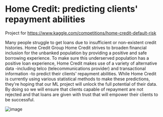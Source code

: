 # Home Credit: predicting clients' repayment abilities

Project for https://www.kaggle.com/competitions/home-credit-default-risk

Many people struggle to get loans due to insufficient or non-existent credit histories.
Home Credit Group Home Credit strives to broaden financial inclusion for the unbanked population by providing a positive and safe borrowing experience. To make sure this underserved population has a positive loan experience, Home Credit makes use of a variety of alternative data -including telco (telecommunications provider) and transactional information -to predict their clients' repayment abilities.
While Home Credit is currently using various statistical methods to make these predictions, they're hoping that our ML project will unlock the full potential of their data.
By doing so we will ensure that clients capable of repayment are not rejected and that loans are given with trust that will empower their clients to be successful.

![image](https://user-images.githubusercontent.com/69762251/216369121-61806ff4-3fd3-4016-834a-5bec12931c22.png)
